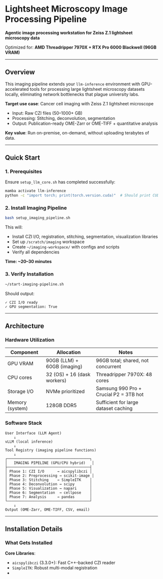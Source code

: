 # Lightsheet Microscopy Image Processing Pipeline

**Agentic image processing workstation for Zeiss Z.1 lightsheet microscopy data**

Optimized for: **AMD Threadripper 7970X + RTX Pro 6000 Blackwell (96GB VRAM)**

---

## Overview

This imaging pipeline extends your `llm-inference` environment with GPU-accelerated tools for processing large lightsheet microscopy datasets locally, eliminating network bottlenecks that plague university labs.

**Target use case**: Cancer cell imaging with Zeiss Z.1 lightsheet microscope
- Input: Raw CZI files (50–1000+ GB)
- Processing: Stitching, deconvolution, segmentation
- Output: Publication-ready OME-Zarr or OME-TIFF + quantitative analysis

**Key value**: Run on-premise, on-demand, without uploading terabytes of data.

---

## Quick Start

### 1. Prerequisites

Ensure `setup_llm_core.sh` has completed successfully:

```bash
mamba activate llm-inference
python -c "import torch; print(torch.version.cuda)"  # Should print CUDA 12.8
```

### 2. Install Imaging Pipeline

```bash
bash setup_imaging_pipeline.sh
```

This will:
- Install CZI I/O, registration, stitching, segmentation, visualization libraries
- Set up `/scratch/imaging` workspace
- Create `~/imaging-workspace/` with configs and scripts
- Verify all dependencies

**Time: ~20–30 minutes**

### 3. Verify Installation

```bash
~/start-imaging-pipeline.sh
```

Should output:
```
✓ CZI I/O ready
✓ GPU segmentation: True
```

---

## Architecture

### Hardware Utilization

| Component | Allocation | Notes |
|-----------|-----------|-------|
| GPU VRAM | 90GB (LLM) + 60GB (imaging) | 96GB total; shared, not concurrent |
| CPU cores | 32 (OS) + 16 (dask workers) | Threadripper 7970X: 48 cores |
| Storage I/O | NVMe prioritized | Samsung 990 Pro + Crucial P2 = 3TB hot |
| Memory (system) | 128GB DDR5 | Sufficient for large dataset caching |

### Software Stack

```
User Interface (LLM Agent)
    ↓
vLLM (local inference)
    ↓
Tool Registry (imaging pipeline functions)
    ↓
┌──────────────────────────────────────┐
│   IMAGING PIPELINE (GPU/CPU hybrid)   │
├──────────────────────────────────────┤
│ Phase 1: CZI I/O      → aicspylibczi │
│ Phase 2: Preprocessing → scikit-image │
│ Phase 3: Stitching    → SimpleITK    │
│ Phase 4: Deconvolution → scipy       │
│ Phase 5: Visualization → napari      │
│ Phase 6: Segmentation  → cellpose    │
│ Phase 7: Analysis     → pandas       │
└──────────────────────────────────────┘
    ↓
Output (OME-Zarr, OME-TIFF, CSV, email)
```

---

## Installation Details

### What Gets Installed

**Core Libraries**:
- `aicspylibczi` (3.3.0+): Fast C++-backed CZI reader
- `SimpleITK`: Robust multi-modal registration
-
